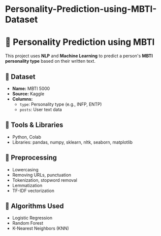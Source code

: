 # Personality-Prediction-using-MBTI-Dataset
# 🧠 Personality Prediction using MBTI

This project uses **NLP** and **Machine Learning** to predict a person's **MBTI personality type** based on their written text.

## 📁 Dataset

- **Name:** MBTI 5000  
- **Source:** Kaggle  
- **Columns:**
  - `type`: Personality type (e.g., INFP, ENTP)
  - `posts`: User text data

## 🔧 Tools & Libraries

- Python, Colab  
- Libraries: pandas, numpy, sklearn, nltk, seaborn, matplotlib

## 🧹 Preprocessing

- Lowercasing  
- Removing URLs, punctuation  
- Tokenization, stopword removal  
- Lemmatization  
- TF-IDF vectorization

## 🤖 Algorithms Used

- Logistic Regression  
- Random Forest  
- K-Nearest Neighbors (KNN)
